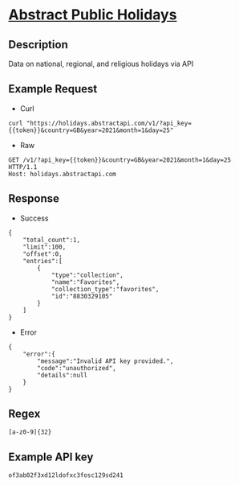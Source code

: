 # [Abstract Public Holidays](https://www.abstractapi.com/api/holidays-api)

## __Description__
Data on national, regional, and religious holidays via API

## __Example Request__
* Curl
```
curl "https://holidays.abstractapi.com/v1/?api_key={{token}}&country=GB&year=2021&month=1&day=25"
```

* Raw
```
GET /v1/?api_key={{token}}&country=GB&year=2021&month=1&day=25 HTTP/1.1
Host: holidays.abstractapi.com
```

## __Response__
* Success
```
{
    "total_count":1,
    "limit":100,
    "offset":0,
    "entries":[
        {
            "type":"collection",
            "name":"Favorites",
            "collection_type":"favorites",
            "id":"8830329105"
        }
    ]
}
```
* Error
```
{
    "error":{
        "message":"Invalid API key provided.",
        "code":"unauthorized",
        "details":null
    }
}
```

## __Regex__
```
[a-z0-9]{32}
```

## __Example API key__
```
of3ab02f3xd12ldofxc3fosc129sd241
```